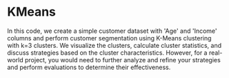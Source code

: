 # KMeans
In this code, we create a simple customer dataset with 'Age' and 'Income' columns and perform customer segmentation using K-Means clustering with k=3 clusters.
We visualize the clusters, calculate cluster statistics, and discuss strategies based on the cluster characteristics. 
However, for a real-world project, you would need to further analyze and refine your strategies and perform evaluations to determine their effectiveness.
